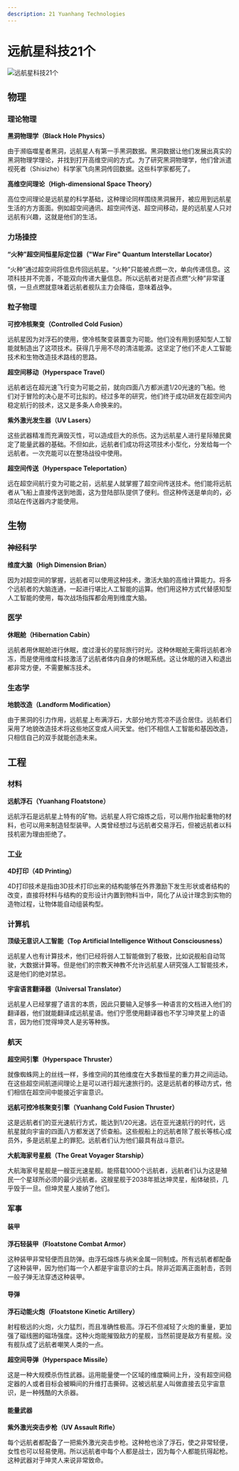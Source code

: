 ```yaml
---
description: 21 Yuanhang Technologies
---
```


# 远航星科技21个

![&#x8FDC;&#x822A;&#x661F;&#x79D1;&#x6280;21&#x4E2A;](../.gitbook/assets/yuan-hang-xing-ke-ji-21-ge-.png)

## 物理

### 理论物理

**黑洞物理学（Black Hole Physics）**

由于濒临噬星者黑洞，远航星人有第一手黑洞数据。黑洞数据让他们发展出真实的黑洞物理学理论，并找到打开高维空间的方式。为了研究黑洞物理学，他们曾派遣视死者（Shisizhe）科学家飞向黑洞传回数据。这些科学家都死了。

**高维空间理论（High-dimensional Space Theory）**

高位空间理论是远航星的科学基础，这种理论同样围绕黑洞展开，被应用到远航星生活的方方面面。例如超空间通讯、超空间传送、超空间移动，是的远航星人只对远航有兴趣，这就是他们的生活。

### 力场操控

**“火种”超空间恒星际定位器（"War Fire" Quantum Interstellar Locator）**

“火种”通过超空间将信息传回远航星。“火种”只能被点燃一次，单向传递信息。这项科技并不完善，不能双向传递大量信息。所以远航者对是否点燃“火种”非常谨慎，一旦点燃就意味着远航者舰队主力会降临，意味着战争。

### 粒子物理

**可控冷核聚变（Controlled Cold Fusion）**

远航星因为对浮石的使用，使冷核聚变装置变为可能。他们没有用到感知型人工智能就制造出了这项技术。获得几乎用不尽的清洁能源。这坚定了他们不走人工智能技术和生物改造技术路线的思路。

**超空间移动（Hyperspace Travel）**

远航者远在超光速飞行变为可能之前，就向四面八方都派遣1/20光速的飞船。他们对于冒险的决心是不可比拟的。经过多年的研究，他们终于成功研发在超空间内稳定航行的技术，这又是多条人命换来的。

**紫外激光发生器（UV Lasers）**

这些武器精准而充满毁灭性，可以造成巨大的杀伤。这为远航星人进行星际殖民奠定了能量武器的基础。不但如此，远航者们成功将这项技术小型化，分发给每一个远航者。一次充能可以在整场战役中使用。

**超空间传送（Hyperspace Teleportation）**

远在超空间航行变为可能之前，远航星人就掌握了超空间传送技术。他们能将远航者从飞船上直接传送到地面，这为登陆部队提供了便利。但这种传送是单向的，必须站在传送器内才能使用。

## 生物

### 神经科学

**维度大脑（High Dimension Brian）**

因为对超空间的掌握，远航者可以使用这种技术，激活大脑的高维计算能力。将多个远航者的大脑连通，一起进行堪比人工智能的运算。他们用这种方式代替感知型人工智能的使用，每次战场指挥都会用到维度大脑。

### 医学

**休眠舱（Hibernation Cabin）**

远航者用休眠舱进行休眠，度过漫长的星际旅行时光。这种休眠舱无需将远航者冷冻，而是使用维度科技激活了远航者体内自身的休眠系统。这让休眠的进入和退出都非常方便，不需要解冻技术。

### 生态学

**地貌改造（Landform Modification）**

由于黑洞的引力作用，远航星上布满浮石，大部分地方荒凉不适合居住。远航者们采用了地貌改造技术将这些地区变成人间天堂。他们不相信人工智能和基因改造，只相信自己的双手就能创造未来。

## 工程

### 材料

**远航浮石（Yuanhang Floatstone）**

远航浮石是远航星上特有的矿物。远航星人将它熔炼之后，可以用作抬起重物的材料，也可以用来制造轻型装甲。人类曾经想过与远航者交易浮石，但被远航者以科技机密为理由拒绝了。

### 工业

**4D打印（4D Printing）**

4D打印技术是指由3D技术打印出来的结构能够在外界激励下发生形状或者结构的改变，直接将材料与结构的变形设计内置到物料当中，简化了从设计理念到实物的造物过程，让物体能自动组装构型。

### 计算机

**顶级无意识人工智能（Top Artificial Intelligence Without Consciousness）**

远航星人也有计算技术，他们已经将弱人工智能做到了极致，比如说舰船自动驾驶，大数据计算等。但是他们的宗教天神教不允许远航星人研究强人工智能技术，这是他们的绝对禁忌。

**宇宙语言翻译器（Universal Translator）**

远航星人已经掌握了语言的本质，因此只要输入足够多一种语言的文档进入他们的翻译器，他们就能翻译成远航星语。他们宁愿使用翻译器也不学习坤灵星上的语言，因为他们觉得坤灵人是劣等种族。

### 航天

**超空间引擎（Hyperspace Thruster）**

就像蜘蛛网上的丝线一样，多维空间的其他维度在大多数恒星的重力井之间运动。在这些超空间航道间理论上是可以进行超光速旅行的。这是远航者的移动方式，他们相信在超空间中能接近宇宙意识。

**远航可控冷核聚变引擎（Yuanhang Cold Fusion Thruster）**

这是远航者们的亚光速航行方式，能达到1/20光速。远在亚光速航行的时代，远航星就向宇宙的四面八方都发送了侦查船。这些舰船上的远航者除了舰长等核心成员外，多是远航星上的罪犯。远航者们认为他们最具有战斗意识。

**大航海家号星舰（The Great Voyager Starship）**

大航海家号星舰是一艘亚光速星舰。能搭载1000个远航者，远航者们认为这是殖民一个星球所必须的最少远航者。这艘星舰于2038年抵达坤灵星，船体破损，几乎毁于一旦。但坤灵星人接纳了他们。

### 军事

#### 装甲

**浮石轻装甲（Floatstone Combat Armor）**

这种装甲非常轻便而且防弹。由浮石熔炼与纳米金属一同制成。所有远航者都配备了这种装甲，因为他们每一个人都是宇宙意识的士兵。除非近距离正面射击，否则一般子弹无法穿透这种装甲。

#### 导弹

**浮石动能火炮（Floatstone Kinetic Artillery）**

射程极远的火炮，火力猛烈，而且准确性极高。浮石不但减轻了火炮的重量，更加强了磁线圈的磁场强度。这种火炮能摧毁敌方的星舰，当然前提是敌方有星舰。没有舰队成了远航者嘲笑人类的一点。

**超空间导弹（Hyperspace Missile）**

这是一种大规模杀伤性武器。运用能量使一个区域的维度瞬间上升，没有超空间稳定器的人或者目标会被瞬间的升维打击撕碎。这被远航星人叫做直接去见宇宙意识，是一种残酷的大杀器。

#### 能量武器

**紫外激光突击步枪（UV Assault Rifle）**

每个远航者都配备了一把紫外激光突击步枪。这种枪也涂了浮石，使之非常轻便，女性也可以轻易使用。所以远航者中每个人都是战士，因为每个人都能抗得起枪。这种武器对于坤灵人来说非常致命。

